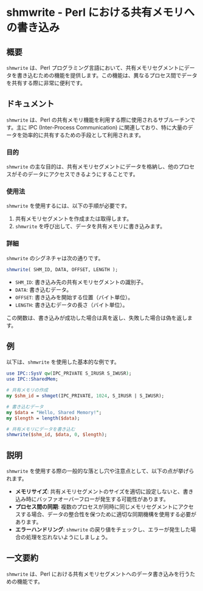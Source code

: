 <!--
Meta Description: # shmwrite - Perl における共有メモリへの書き込み ## 概要 `shmwrite` は、Perl プログラミング言語において、共有メモリセグメントにデータを書き込むための機能を提供します。この機能は、異なるプロセス間でデータを共有する際に非常に便利です。 ## ドキュメント `sh...
Meta Keywords: shmwrite, perl, data, length, shm_id
-->

# shmwrite - Perl における共有メモリへの書き込み

## 概要
`shmwrite` は、Perl プログラミング言語において、共有メモリセグメントにデータを書き込むための機能を提供します。この機能は、異なるプロセス間でデータを共有する際に非常に便利です。

## ドキュメント
`shmwrite` は、Perl の共有メモリ機能を利用する際に使用されるサブルーチンです。主に IPC (Inter-Process Communication) に関連しており、特に大量のデータを効率的に共有するための手段として利用されます。

### 目的
`shmwrite` の主な目的は、共有メモリセグメントにデータを格納し、他のプロセスがそのデータにアクセスできるようにすることです。

### 使用法
`shmwrite` を使用するには、以下の手順が必要です。

1. 共有メモリセグメントを作成または取得します。
2. `shmwrite` を呼び出して、データを共有メモリに書き込みます。

### 詳細
`shmwrite` のシグネチャは次の通りです。

```perl
shmwrite( SHM_ID, DATA, OFFSET, LENGTH );
```

- `SHM_ID`: 書き込み先の共有メモリセグメントの識別子。
- `DATA`: 書き込むデータ。
- `OFFSET`: 書き込みを開始する位置（バイト単位）。
- `LENGTH`: 書き込むデータの長さ（バイト単位）。

この関数は、書き込みが成功した場合は真を返し、失敗した場合は偽を返します。

## 例
以下は、`shmwrite` を使用した基本的な例です。

```perl
use IPC::SysV qw(IPC_PRIVATE S_IRUSR S_IWUSR);
use IPC::SharedMem;

# 共有メモリの作成
my $shm_id = shmget(IPC_PRIVATE, 1024, S_IRUSR | S_IWUSR);

# 書き込むデータ
my $data = "Hello, Shared Memory!";
my $length = length($data);

# 共有メモリにデータを書き込む
shmwrite($shm_id, $data, 0, $length);
```

## 説明
`shmwrite` を使用する際の一般的な落とし穴や注意点として、以下の点が挙げられます。

- **メモリサイズ**: 共有メモリセグメントのサイズを適切に設定しないと、書き込み時にバッファオーバーフローが発生する可能性があります。
- **プロセス間の同期**: 複数のプロセスが同時に同じメモリセグメントにアクセスする場合、データの整合性を保つために適切な同期機構を使用する必要があります。
- **エラーハンドリング**: `shmwrite` の戻り値をチェックし、エラーが発生した場合の処理を忘れないようにしましょう。

## 一文要約
`shmwrite` は、Perl における共有メモリセグメントへのデータ書き込みを行うための機能です。